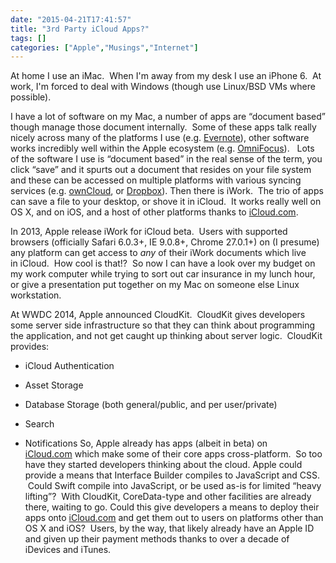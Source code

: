 ```yaml
---
date: "2015-04-21T17:41:57"
title: "3rd Party iCloud Apps?"
tags: []
categories: ["Apple","Musings","Internet"]
---
```


At home I use an iMac.  When I'm away from my desk I use an iPhone 6.  At work, I'm forced to deal with Windows (though use Linux/BSD VMs where possible). 
 
I have a lot of software on my Mac, a number of apps are “document based” though manage those document internally.  Some of these apps talk really nicely across many of the platforms I use (e.g. [Evernote][1]), other software works incredibly well within the Apple ecosystem (e.g. [OmniFocus][2]).   
Lots of the software I use is “document based” in the real sense of the term, you click “save” and it spurts out a document that resides on your file system and these can be accessed on multiple platforms with various syncing services (e.g. [ownCloud][3], or [Dropbox][4]). 
Then there is iWork.  The trio of apps can save a file to your desktop, or shove it in iCloud.  It works really well on OS X, and on iOS, and a host of other platforms thanks to [iCloud.com][5]. 
 
In 2013, Apple release iWork for iCloud beta.  Users with supported browsers (officially Safari 6.0.3+, IE 9.0.8+, Chrome 27.0.1+) on (I presume) any platform can get access to _any_ of their iWork documents which live in iCloud.  How cool is that!?  So now I can have a look over my budget on my work computer while trying to sort out car insurance in my lunch hour, or give a presentation put together on my Mac on someone else Linux workstation. 
 
At WWDC 2014, Apple announced CloudKit.  CloudKit gives developers some server side infrastructure so that they can think about programming the application, and not get caught up thinking about server logic.  CloudKit provides: 

* iCloud Authentication
* Asset Storage
* Database Storage (both general/public, and per user/private)
* Search
* Notifications 
So, Apple already has apps (albeit in beta) on [iCloud.com][6] which make some of their core apps cross-platform.  So too have they started developers thinking about the cloud. 
Apple could provide a means that Interface Builder compiles to JavaScript and CSS.  Could Swift compile into JavaScript, or be used as-is for limited “heavy lifting”?  With CloudKit, CoreData-type and other facilities are already there, waiting to go. 
Could this give developers a means to deploy their apps onto [iCloud.com][7] and get them out to users on platforms other than OS X and iOS?  Users, by the way, that likely already have an Apple ID and given up their payment methods thanks to over a decade of iDevices and iTunes.

  [1]: https://evernote.com
  [2]: https://www.omnigroup.com/omnifocus/
  [3]: https://owncloud.org
  [4]: https://www.dropbox.com/
  [5]: http://iCloud.com
  [6]: http://icloud.com
  [7]: http://iCloud.com
